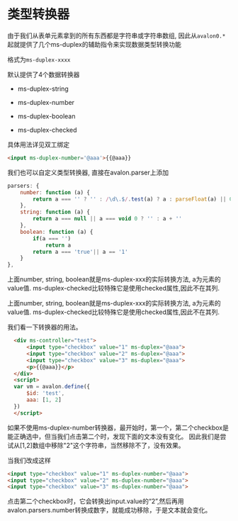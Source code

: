 # 类型转换器

由于我们从表单元素拿到的所有东西都是字符串或字符串数组, 因此从`avalon0.*`起就提供了几个ms-duplex的辅助指令来实现数据类型转换功能

格式为`ms-duplex-xxxx`

默认提供了4个数据转换器

* ms-duplex-string

* ms-duplex-number

* ms-duplex-boolean

* ms-duplex-checked


具体用法详见双工绑定

```html
<input ms-duplex-number='@aaa'>{{@aaa}}
```         
我们也可以自定义类型转换器, 直接在avalon.parser上添加
```javascript
parsers: {
    number: function (a) {
        return a === '' ? '' : /\d\.$/.test(a) ? a : parseFloat(a) || 0
    },
    string: function (a) {
        return a === null || a === void 0 ? '' : a + ''
    },
    boolean: function (a) {
        if(a === '')
            return a
        return a === 'true'|| a == '1'
    }
},
```         
上面number, string, boolean就是ms-duplex-xxx的实际转换方法, a为元素的value值. ms-duplex-checked比较特殊它是使用checked属性,因此不在其列.



上面number, string, boolean就是ms-duplex-xxx的实际转换方法, a为元素的value值. ms-duplex-checked比较特殊它是使用checked属性,因此不在其列.

我们看一下转换器的用法。
```html
  <div ms-controller="test">
      <input type="checkbox" value="1" ms-duplex="@aaa">
      <input type="checkbox" value="2" ms-duplex="@aaa">
      <input type="checkbox" value="3" ms-duplex="@aaa">
      <p>{{@aaa}}</p>
  </div>
  <script>
  var vm = avalon.define({
      $id: 'test',
      aaa: [1, 2]
  })
  </script>
```
如果不使用ms-duplex-number转换器，最开始时，第一个，第二个checkbox是能正确选中，但当我们点击第二个时，发现下面的文本没有变化。 因此我们是尝试从[1,2]数组中移除"2"这个字符串，当然移除不了，没有效果。

当我们改成这样
```html
<input type="checkbox" value="1" ms-duplex-number="@aaa">
<input type="checkbox" value="2" ms-duplex-number="@aaa">
<input type="checkbox" value="3" ms-duplex-number="@aaa">
```
点击第二个checkbox时，它会转换出input.value的“2”,然后再用avalon.parsers.number转换成数字，就能成功移除，于是文本就会变化。

